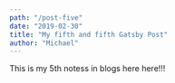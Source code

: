 ```yaml
---
path: "/post-five"
date: "2019-02-30"
title: "My fifth and fifth Gatsby Post"
author: "Michael"
---
```


This is my 5th notess in blogs
here here!!!
